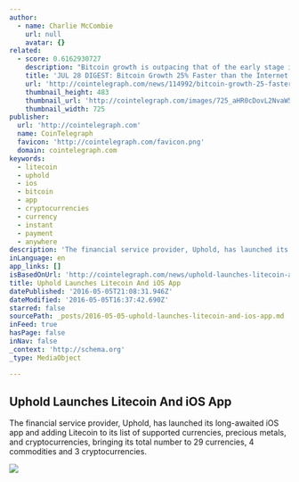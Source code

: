 ```yaml
---
author:
  - name: Charlie McCombie
    url: null
    avatar: {}
related:
  - score: 0.6162930727
    description: "Bitcoin growth is outpacing that of the early stage internet by almost 25%; an Estonian Angel List service will utilize Bitcoin's blockchain to secure its marketplace, and more top stories for July 28. In terms of investment, Bitcoin growth is outpacing that of the early stage internet by almost 25%, according to the latest figures compiled by IB Times UK."
    title: 'JUL 28 DIGEST: Bitcoin Growth 25% Faster than the Internet in 90s; Estonian Angel List Service Secures Marketplace with BTC Blockchain'
    url: 'http://cointelegraph.com/news/114992/bitcoin-growth-25-faster-than-the-internet-in-90s-estonian-angel-list-service-secures-marketplace-with-btc-blockchain'
    thumbnail_height: 483
    thumbnail_url: 'http://cointelegraph.com/images/725_aHR0cDovL2NvaW50ZWxlZ3JhcGguY29tL3N0b3JhZ2UvdXBsb2Fkcy92aWV3Lzk5MTkyNTk1NTE2YTJkMjFlYzE5NmJlZDM2MjYyNDQ1LnBuZw==.jpg'
    thumbnail_width: 725
publisher:
  url: 'http://cointelegraph.com'
  name: CoinTelegraph
  favicon: 'http://cointelegraph.com/favicon.png'
  domain: cointelegraph.com
keywords:
  - litecoin
  - uphold
  - ios
  - bitcoin
  - app
  - cryptocurrencies
  - currency
  - instant
  - payment
  - anywhere
description: 'The financial service provider, Uphold, has launched its long-awaited iOS app and adding Litecoin to its list of supported currencies, precious metals, and cryptocurrencies, bringing its total number to 29 currencies, 4 commodities and 3 cryptocurrencies.'
inLanguage: en
app_links: []
isBasedOnUrl: 'http://cointelegraph.com/news/uphold-launches-litecoin-and-ios-app'
title: Uphold Launches Litecoin And iOS App
datePublished: '2016-05-05T21:08:31.946Z'
dateModified: '2016-05-05T16:37:42.690Z'
starred: false
sourcePath: _posts/2016-05-05-uphold-launches-litecoin-and-ios-app.md
inFeed: true
hasPage: false
inNav: false
_context: 'http://schema.org'
_type: MediaObject

---
```

<article style=""><h1>Uphold Launches Litecoin And iOS App</h1><p>The financial service provider, Uphold, has launched its long-awaited iOS app and adding Litecoin to its list of supported currencies, precious metals, and cryptocurrencies, bringing its total number to 29 currencies, 4 commodities and 3 cryptocurrencies.</p><img src="http://cointelegraph.com/images/725_aHR0cDovL2NvaW50ZWxlZ3JhcGguY29tL3N0b3JhZ2UvdXBsb2Fkcy92aWV3LzMwMGQzNDcwMDgyZjhkZjIxYjY5ZjQ4MTZhN2RkOTM3LmpwZw==.jpg" /></article>